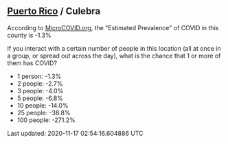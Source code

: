 
## [Puerto Rico](/united-states/puerto-rico) / Culebra

According to [MicroCOVID.org](http://microcovid.org),
the "Estimated Prevalence" of COVID in this county is -1.3%

If you interact with a certain number of people in this location
(all at once in a group, or spread out across the day), what is the chance that
1 or more of them has COVID?

- 1 person: -1.3%
- 2 people: -2.7%
- 3 people: -4.0%
- 5 people: -6.8%
- 10 people: -14.0%
- 25 people: -38.8%
- 100 people: -271.2%

Last updated: 2020-11-17 02:54:16.604886 UTC
